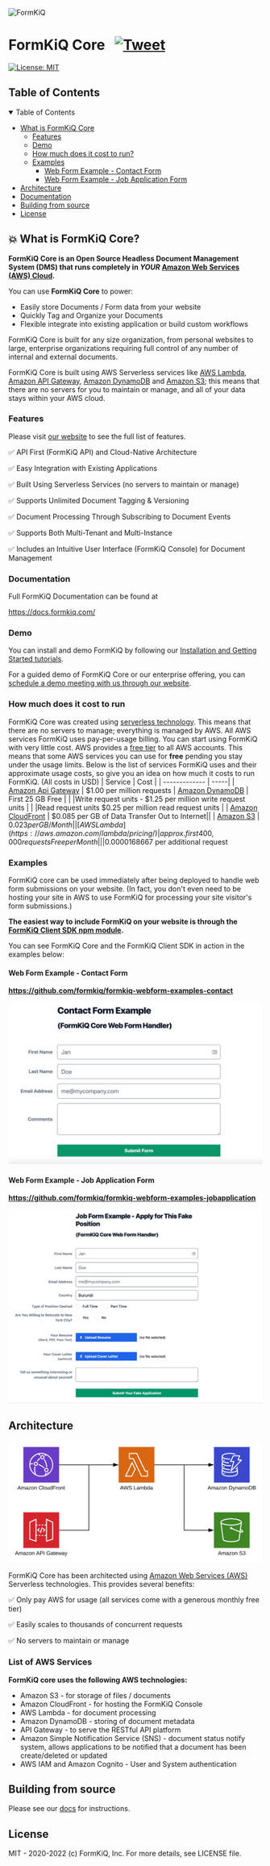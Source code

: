 ![FormKiQ](https://raw.githubusercontent.com/formkiq/formkiq-core/master/fq-gh-social.png)

# FormKiQ Core &nbsp; [![Tweet](https://img.shields.io/twitter/url/http/shields.io.svg?style=social)](https://twitter.com/intent/tweet?text=Open%20Source%20Headless%20Document%20Management%20System%20that%20runs%20in%20your%20AWS%20Cloud&url=https://www.formkiq.com&via=FormKiQ&hashtags=documentmanagement,dms,headless,serverless)
[![License: MIT](https://img.shields.io/badge/License-MIT-yellow.svg)](https://opensource.org/licenses/MIT)

## Table of Contents

<details open>
<summary>Table of Contents</summary>

- [What is FormKiQ Core](#-what-is-formkiq-core)
  - [Features](#features)
  - [Demo](#demo)
  - [How much does it cost to run?](#how-much-does-it-cost-to-run)
  - [Examples](#examples)
    - [Web Form Example - Contact Form](#web-form-example---contact-form)
    - [Web Form Example - Job Application Form](#web-form-example---job-application-form)
- [Architecture](#architecture)
- [Documentation](#documentation)
- [Building from source](#building-from-source)
- [License](#license)

</details>

## 💥 What is FormKiQ Core?

**FormKiQ Core is an Open Source Headless Document Management System (DMS) that runs completely in *YOUR* [Amazon Web Services (AWS) Cloud](https://aws.amazon.com).**

You can use **FormKiQ Core** to power:
* Easily store Documents / Form data from your website
* Quickly Tag and Organize your Documents
* Flexible integrate into existing application or build custom workflows

FormKiQ Core is built for any size organization, from personal websites to large, enterprise organizations requiring full control of any number of internal and external documents. 

FormKiQ Core is built using AWS Serverless services like [AWS Lambda](https://aws.amazon.com/lambda/), [Amazon API Gateway](https://aws.amazon.com/api-gateway/), [Amazon DynamoDB](https://aws.amazon.com/dynamodb/) and [Amazon S3](https://aws.amazon.com/s3/); this means that there are no servers for you to maintain or manage, and all of your data stays within your AWS cloud.

### Features

Please visit [our website](https://www.formkiq.com) to see the full list of features.

✅ API First (FormKiQ API) and Cloud-Native Architecture

✅ Easy Integration with Existing Applications

✅ Built Using Serverless Services (no servers to maintain or manage)

✅ Supports Unlimited Document Tagging & Versioning

✅ Document Processing Through Subscribing to Document Events

✅ Supports Both Multi-Tenant and Multi-Instance

✅ Includes an Intuitive User Interface (FormKiQ Console) for Document Management

### Documentation

Full FormKiQ Documentation can be found at

https://docs.formkiq.com/

### Demo

You can install and demo FormKiQ by following our [Installation and Getting Started tutorials](https://docs.formkiq.com/docs/1.6.0/tutorials).

For a guided demo of FormKiQ Core or our enterprise offering, you can [schedule a demo meeting with us through our website](https://www.formkiq.com/contact).

### How much does it cost to run

FormKiQ Core was created using [serverless technology](https://aws.amazon.com/serverless/). This means that there are no servers to manage; everything is managed by AWS. All AWS services FormKiQ uses pay-per-usage billing. You can start using FormKiQ with very little cost.
AWS provides a [free tier](https://aws.amazon.com/free) to all AWS accounts. This means that some AWS services you can use for **free** pending you stay under the usage limits. Below is the list of services FormKiQ uses and their approximate usage costs, so give you an idea on how much it costs to run FormKiQ. (All costs in USD)
| Service        | Cost  |
| ------------- | -----|
| [Amazon Api Gateway](https://aws.amazon.com/api-gateway/pricing/) |   $1.00 per million requests
| [Amazon DynamoDB](https://aws.amazon.com/dynamodb/pricing/on-demand/)  |  First 25 GB Free |
| |Write request units - $1.25 per million write request units |
| |Read request units   $0.25 per million read request units |
| [Amazon CloudFront](https://aws.amazon.com/cloudfront/pricing/) |   $0.085 per GB of Data Transfer Out to Internet||
| [Amazon S3](https://aws.amazon.com/s3/pricing/) |   $0.023 per GB / Month|
| [AWS Lambda](https://aws.amazon.com/lambda/pricing/) |   approx. first 400,000 requests Free per Month|
| |$0.0000168667 per additional request

### Examples

FormKiQ core can be used immediately after being deployed to handle web form submissions on your website. (In fact, you don't even need to be hosting your site in AWS to use FormKiQ for processing your site visitor's form submissions.)

**The easiest way to include FormKiQ on your website is through the [FormKiQ Client SDK npm module](https://www.npmjs.com/package/formkiq-client-sdk-javascript).**

You can see FormKiQ Core and the FormKiQ Client SDK in action in the examples below:

#### Web Form Example - Contact Form
**https://github.com/formkiq/formkiq-webform-examples-contact**

![Screenshot of Contact Form Example](https://raw.githubusercontent.com/formkiq/formkiq-webform-examples-contact/master/screenshot.png)

#### Web Form Example - Job Application Form
**https://github.com/formkiq/formkiq-webform-examples-jobapplication**

![Screenshot of Job Application Form Example](https://raw.githubusercontent.com/formkiq/formkiq-webform-examples-jobapplication/master/screenshot.png)

## Architecture

![Architecture Diagram](https://raw.githubusercontent.com/formkiq/formkiq-core/master/architecture.svg)

FormKiQ Core has been architected using [Amazon Web Services (AWS)](https://aws.amazon.com) Serverless technologies. This provides several benefits:

✅ Only pay AWS for usage (all services come with a generous monthly free tier)

✅ Easily scales to thousands of concurrent requests

✅ No servers to maintain or manage

### List of AWS Services

**FormKiQ core uses the following AWS technologies:**

- Amazon S3 - for storage of files / documents
- Amazon CloudFront - for hosting the FormKiQ Console
- AWS Lambda - for document processing
- Amazon DynamoDB - storing of document metadata
- API Gateway - to serve the RESTful API platform
- Amazon Simple Notification Service (SNS) - document status notify system, allows applications to be notified that a document has been create/deleted or updated
- AWS IAM and Amazon Cognito - User and System authentication

## Building from source

Please see our [docs](https://docs.formkiq.com/docs/1.6.0/reference/README.html#building-from-source) for instructions.

## License

MIT - 2020-2022 (c) FormKiQ, Inc. For more details, see LICENSE file.
